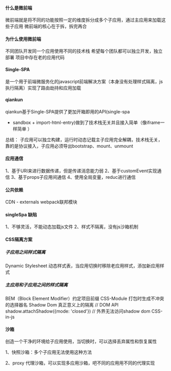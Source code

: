 #### 什么是微前端
微前端就是将不同的功能按照一定的维度拆分成多个子应用，通过主应用来加载这些子应用
微前端的核心在于拆，拆完再合
#### 为什么使用微前端
不同团队开发同一个应用使用不同的技术栈
希望每个团队都可以独立开发，独立部署
项目中存在老的应用代码
#### Single-SPA 
是一个用于前端微服务化的javascript前端解决方案（本身没有处理样式隔离，js执行隔离）实现了路由劫持和应用加载
#### qiankun
qiankun基于Single-SPA提供了更加开箱即用的API(single-spa
 + sandbox + import-html-entry)做到了技术栈无关并且接入简单（像iframe一样简单
）

总结： 子应用可以独立构建，运行时动态记载主子应用完全解耦，技术栈无关，靠的是协议接入，子应用必须导出bootstrap、mount、unmount

#### 应用通信
1、基于URl来进行数据传递，但是传递消息能力弱
2、基于customEvent实现通信
3、基于props子应用间通信
4、使用全局变量，reduc进行通信
#### 公共依赖
CDN - externals
webpack联邦模块
#### singleSpa 缺陷
1、不够灵活，不能动态加载js文件
2、样式不隔离，没有js沙箱机制
#### CSS隔离方案
##### 子应用之间样式隔离
Dynamic Stylesheet 动态样式表，当应用切换时移除老应用样式，添加新应用样式
##### 主应用和子应用之间的样式隔离
BEM（Block Element Modifier）约定项目前缀
CSS-Module 打包时生成不冲突的选择器名
Shadow Dom 真正意义上的隔离
// DOM API
shadow.attachShadow({mode: 'closed'}) // 外界无法访问shadow dom
CSS-in-js
#### 沙箱
创造一个干净的环境给子应用使用，当切换时，可以选择丢弃属性和恢复属性

1、快照沙箱：多个子应用无法使用这种方法

2、proxy 代理沙箱，可以实现多应用沙箱，吧不同的应用用不同的代理实现